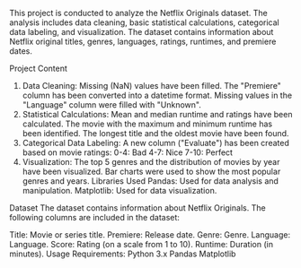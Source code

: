 This project is conducted to analyze the Netflix Originals dataset. The analysis includes data cleaning, basic statistical calculations, categorical data labeling, and visualization. The dataset contains information about Netflix original titles, genres, languages, ratings, runtimes, and premiere dates.

Project Content
1. Data Cleaning:
Missing (NaN) values have been filled.
The "Premiere" column has been converted into a datetime format.
Missing values in the "Language" column were filled with "Unknown".
2. Statistical Calculations:
Mean and median runtime and ratings have been calculated.
The movie with the maximum and minimum runtime has been identified.
The longest title and the oldest movie have been found.
3. Categorical Data Labeling:
A new column ("Evaluate") has been created based on movie ratings:
0-4: Bad
4-7: Nice
7-10: Perfect
4. Visualization:
The top 5 genres and the distribution of movies by year have been visualized.
Bar charts were used to show the most popular genres and years.
Libraries Used
Pandas: Used for data analysis and manipulation.
Matplotlib: Used for data visualization.

Dataset
The dataset contains information about Netflix Originals. The following columns are included in the dataset:

Title: Movie or series title.
Premiere: Release date.
Genre: Genre.
Language: Language.
Score: Rating (on a scale from 1 to 10).
Runtime: Duration (in minutes).
Usage
Requirements:
Python 3.x
Pandas
Matplotlib


